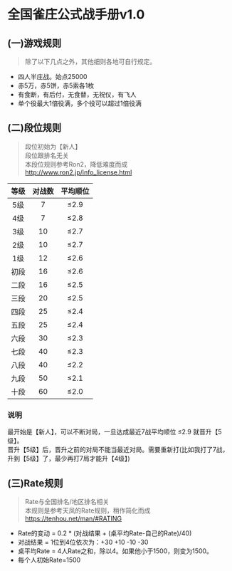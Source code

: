 # 全国雀庄公式战手册v1.0

## (一)游戏规则
> 除了以下几点之外，其他细则各地可自行规定。
* 四人半庄战。始点25000
* 赤5万，赤5饼，赤5索各1枚
* 有食断，有后付，无食替，无祝仪，有飞人
* 单个役最大1倍役满，多个役可以超过1倍役满

## (二)段位规则
> 段位初始为【新人】  
> 段位跟排名无关  
> 本段位规则参考Ron2，降低难度而成  
> http://www.ron2.jp/info_license.html

| 等级  | 对战数 | 平均顺位 |
| :---: | :----: | :------: |
|  5级  |   7    |   ≤2.9   |
|  4级  |   7    |   ≤2.8   |
|  3级  |   10   |   ≤2.7   |
|  2级  |   10   |   ≤2.7   |
|  1级  |   12   |   ≤2.6   |
| 初段  |   16   |   ≤2.6   | 
| 二段  |   16   |   ≤2.5   |
| 三段  |   20   |   ≤2.5   |
| 四段  |   25   |   ≤2.4   |
| 五段  |   25   |   ≤2.4   |
| 六段  |   30   |   ≤2.3   |
| 七段  |   40   |   ≤2.3   |
| 八段  |   40   |   ≤2.2   |
| 九段  |   50   |   ≤2.1   |
| 十段  |   60   |   ≤2.0   |

### 说明
最开始是【新人】，可以不断对局，一旦达成最近7战平均顺位 ≤2.9 就晋升【5级】。  
晋升【5级】后，晋升之前的对局不能当最近对局。需要重新打(比如我打了7战，升到【5级】了，最少再打7局才能升【4级】)

## (三)Rate规则
> Rate与全国排名/地区排名相关  
> 本规则是参考天凤的Rate规则，稍作简化而成  
> https://tenhou.net/man/#RATING
* Rate的变动 = 0.2 * (对战结果 + (桌平均Rate-自己的Rate)/40)
* 对战结果 = 1位到4位依次为：+30 +10 -10 -30
* 桌平均Rate = 4人Rate之和，除以4。如果他小于1500，则变为1500。
* 每个人初始Rate=1500

